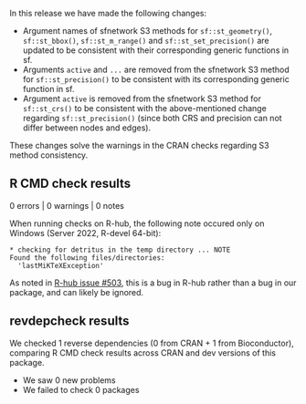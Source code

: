 In this release we have made the following changes:

* Argument names of sfnetwork S3 methods for `sf::st_geometry()`, `sf::st_bbox()`, `sf::st_m_range()` and `sf::st_set_precision()` are updated to be consistent with their corresponding generic functions in sf.
* Arguments `active` and `...` are removed from the sfnetwork S3 method for `sf::st_precision()` to be consistent with its corresponding generic function in sf.
* Argument `active` is removed from the sfnetwork S3 method for `sf::st_crs()` to be consistent with the above-mentioned change regarding `sf::st_precision()` (since both CRS and precision can not differ between nodes and edges).

These changes solve the warnings in the CRAN checks regarding S3 method consistency.

## R CMD check results

0 errors | 0 warnings | 0 notes

When running checks on R-hub, the following note occured only on Windows (Server 2022, R-devel 64-bit):

```
* checking for detritus in the temp directory ... NOTE
Found the following files/directories:
  'lastMiKTeXException'
```
As noted in [R-hub issue #503](https://github.com/r-hub/rhub/issues/503), this is a bug in R-hub rather than a bug in our package, and can likely be ignored.

## revdepcheck results

We checked 1 reverse dependencies (0 from CRAN + 1 from Bioconductor), comparing R CMD check results across CRAN and dev versions of this package.

 * We saw 0 new problems
 * We failed to check 0 packages
